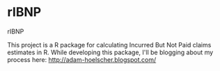# rIBNP
rIBNP

This project is a R package for calculating Incurred But Not Paid claims estimates in R. While developing this package, I'll be blogging about my process here: http://adam-hoelscher.blogspot.com/
